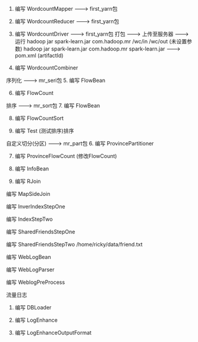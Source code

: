 1. 编写 WordcountMapper ---> first_yarn包

2. 编写 WordcountReducer ---> first_yarn包

3. 编写 WordcountDriver ---> first_yarn包
打包 ---> 上传至服务器 ---> 运行
hadoop jar spark-learn.jar com.hadoop.mr /wc/in /wc/out (未设置参数)
hadoop jar spark-learn.jar com.hadoop.mr
spark-learn.jar ---> pom.xml (artifactId)

4. 编写 WordcountCombiner


序列化 ---> mr_seri包
5. 编写 FlowBean

6. 编写 FlowCount


排序 ---> mr_sort包
7. 编写 FlowBean

8. 编写 FlowCountSort

9. 编写 Test (测试排序)排序


自定义切分(分区) ---> mr_part包
6. 编写 ProvincePartitioner

7. 编写 ProvinceFlowCount (修改FlowCount)





3. 编写 InfoBean

4. 编写 RJoin

编写 MapSideJoin


编写 InverIndexStepOne

编写 IndexStepTwo


编写 SharedFriendsStepOne

编写 SharedFriendsStepTwo
/home/ricky/data/friend.txt


编写 WebLogBean

编写 WebLogParser

编写 WeblogPreProcess


流量日志
1. 编写 DBLoader

2. 编写 LogEnhance

3. 编写 LogEnhanceOutputFormat